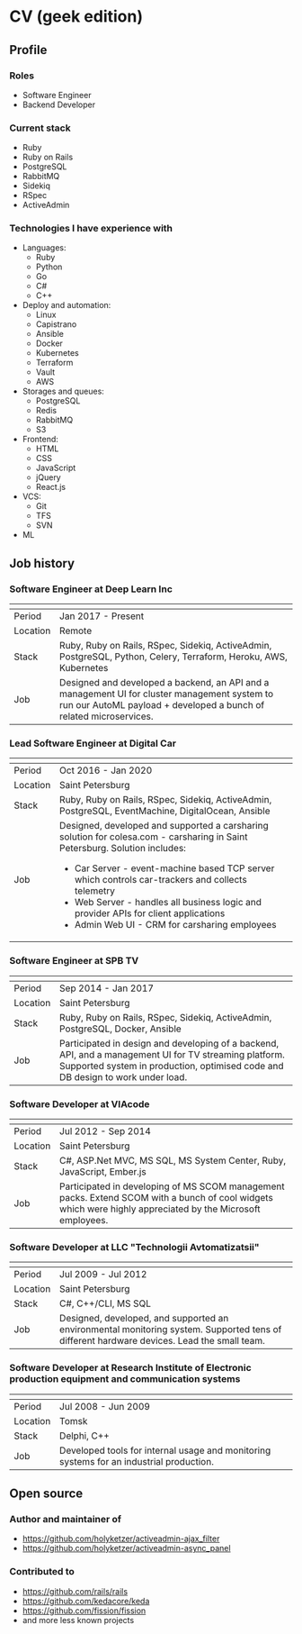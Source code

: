 # CV (geek edition)

## Profile

### Roles

* Software Engineer
* Backend Developer

### Current stack

* Ruby    
* Ruby on Rails   
* PostgreSQL
* RabbitMQ
* Sidekiq
* RSpec 
* ActiveAdmin

### Technologies I have experience with

* Languages:
    * Ruby
    * Python
    * Go
    * C#
    * C++
* Deploy and automation:
    * Linux
    * Capistrano
    * Ansible
    * Docker
    * Kubernetes
    * Terraform
    * Vault
    * AWS
* Storages and queues:
    * PostgreSQL
    * Redis
    * RabbitMQ
    * S3
* Frontend:
    * HTML
    * CSS
    * JavaScript
    * jQuery
    * React.js
* VCS:
    * Git
    * TFS
    * SVN
* ML 

## Job history

### Software Engineer at Deep Learn Inc

<span> | <span>
------------ | -------------
Period | Jan 2017 - Present
Location | Remote
Stack | Ruby, Ruby on Rails, RSpec, Sidekiq, ActiveAdmin, PostgreSQL, Python, Celery, Terraform, Heroku, AWS, Kubernetes
Job | Designed and developed a backend, an API and a management UI for cluster management system to run our AutoML payload + developed a bunch of related microservices.

### Lead Software Engineer at Digital Car

<span> | <span>
------------ | -------------
Period | Oct 2016 - Jan 2020
Location | Saint Petersburg
Stack | Ruby, Ruby on Rails, RSpec, Sidekiq, ActiveAdmin, PostgreSQL, EventMachine, DigitalOcean, Ansible
Job | Designed, developed and supported a carsharing solution for colesa.com - carsharing in Saint Petersburg. Solution includes: <ul><li>Car Server - event-machine based TCP server which controls car-trackers and collects telemetry</li><li>Web Server - handles all business logic and provider APIs for client applications</li><li>Admin Web UI - CRM for carsharing employees</li></ul>

### Software Engineer at SPB TV

<span> | <span>
------------ | -------------
Period | Sep 2014 - Jan 2017
Location | Saint Petersburg
Stack | Ruby, Ruby on Rails, RSpec, Sidekiq, ActiveAdmin, PostgreSQL, Docker, Ansible
Job | Participated in design and developing of a backend, API, and a management UI for TV streaming platform. Supported system in production, optimised code and DB design to work under load.

### Software Developer at VIAcode

<span> | <span>
------------ | -------------
Period | Jul 2012 - Sep 2014
Location | Saint Petersburg
Stack | C#, ASP.Net MVC, MS SQL, MS System Center, Ruby, JavaScript, Ember.js
Job | Participated in developing of MS SCOM management packs. Extend SCOM with a bunch of cool widgets which were highly appreciated by the Microsoft employees.

### Software Developer at LLC "Technologii Avtomatizatsii"

<span> | <span>
------------ | -------------
Period | Jul 2009 - Jul 2012
Location | Saint Petersburg
Stack | C#, C++/CLI, MS SQL
Job | Designed, developed, and supported an environmental monitoring system. Supported tens of different hardware devices. Lead the small team.

### Software Developer at Research Institute of Electronic production equipment and communication systems

<span> | <span>
------------ | -------------
Period |  Jul 2008 - Jun 2009
Location | Tomsk
Stack | Delphi, C++
Job | Developed tools for internal usage and monitoring systems for an industrial production.

## Open source

### Author and maintainer of

- https://github.com/holyketzer/activeadmin-ajax_filter
- https://github.com/holyketzer/activeadmin-async_panel

### Contributed to 

- https://github.com/rails/rails
- https://github.com/kedacore/keda
- https://github.com/fission/fission
- and more less known projects
